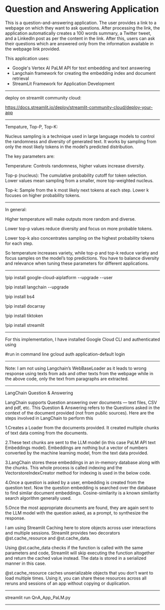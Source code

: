 # Question and Answering Application

This is a question-and-answering application. The user provides a link to a webpage on which they want to ask questions. After processing the link, the application automatically creates a 100 words summary, a Twitter tweet, and a LinkedIn post as per the content in the link. After this, users can ask their questions which are answered only from the information available in the webpage link provided.

This application uses:
- Google's Vertex AI PaLM API for text embedding and text answering
- Langchain framework for creating the embedding index and document retrieval
- StreamLit Framework for Application Development

*********************************************************************************************************
deploy on streamlit community cloud:
  
https://docs.streamlit.io/deploy/streamlit-community-cloud/deploy-your-app

********************************************************************************************************
Tempature, Top-P, Top-K:

Nucleus sampling is a technique used in large language models to control the randomness and diversity of generated text. 
It works by sampling from only the most likely tokens in the model’s predicted distribution.

The key parameters are:

Temperature: Controls randomness, higher values increase diversity.

Top-p (nucleus): The cumulative probability cutoff for token selection. Lower values mean sampling from a smaller,
                more top-weighted nucleus.

Top-k: Sample from the k most likely next tokens at each step. Lower k focuses on higher probability tokens.
*********************************************************************************************************************
In general:

Higher temperature will make outputs more random and diverse.

Lower top-p values reduce diversity and focus on more probable tokens.

Lower top-k also concentrates sampling on the highest probability tokens for each step.

So temperature increases variety, while top-p and top-k reduce variety and focus samples on the model’s top predictions.
You have to balance diversity and relevance when tuning these parameters for different applications.
**********************************************************************************************************************
!pip install google-cloud-aiplatform --upgrade --user

!pip install langchain --upgrade

!pip install bs4

!pip install docarray

!pip install tiktoken

!pip install streamlit
*********************************************************************************************************************
For this implementation, I have installed Google Cloud CLI and authenticated using

#run in command line
gcloud auth application-default login
********************************************************************************************************************
Note: I am not using Langchain’s WebBaseLoader as it leads to wrong response using texts from ads and other texts 
from the webpage while in the above code, only the text from paragraphs are extracted.
*******************************************************************************************************************
LangChain Question & Answering

LangChain supports Question answering over documents — text files, CSV and pdf, etc. This Question & Answering 
refers to the Questions asked in the context of the document provided (not from public sources). 
Here are the steps involved in LangChain to perform this

1.Creates a Loader from the documents provided. It created multiple chunks of text data coming from the documents.

2.These text chunks are sent to the LLM model (in this case PaLM API text Embeddings model). 
Embeddings are nothing but a vector of numbers converted by the machine learning model, from the text data provided.

3.LangChain stores these embeddings in an in-memory database along with the chunks.
This whole process is called indexing and the VectorstoreIndexCreator method for indexing is used in the below code.

4.Once a question is asked by a user, embedding is created from the question text. 
Now the question embedding is searched over the database to find similar document embeddings.
Cosine-similarity is a known similarity search algorithm generally used.

5.Once the most appropriate documents are found, they are again sent to the LLM model with the question asked,
as a prompt, to synthesize the response.

I am using Streamlit Caching here to store objects across user interactions and multiple sessions. 
Streamlit provides two decorators @st.cache_resource and @st.cache_data.

Using @st.cache_data checks if the function is called with the same parameters and code, Streamlit will skip executing
the function altogether and return the cached value instead. The data is stored in a serialized manner in this case.

@st.cache_resource caches unserializable objects that you don’t want to load multiple times. 
Using it, you can share these resources across all reruns and sessions of an app without copying or duplication.
**********************************************************************************************************************
streamlit run QnA_App_PaLM.py
**********************************************************************************************************************
